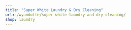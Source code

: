 ```yaml
---
title: "Super White Laundry & Dry Cleaning"
url: /wyandotte/super-white-laundry-and-dry-cleaning/
shop: laundry
---
```

